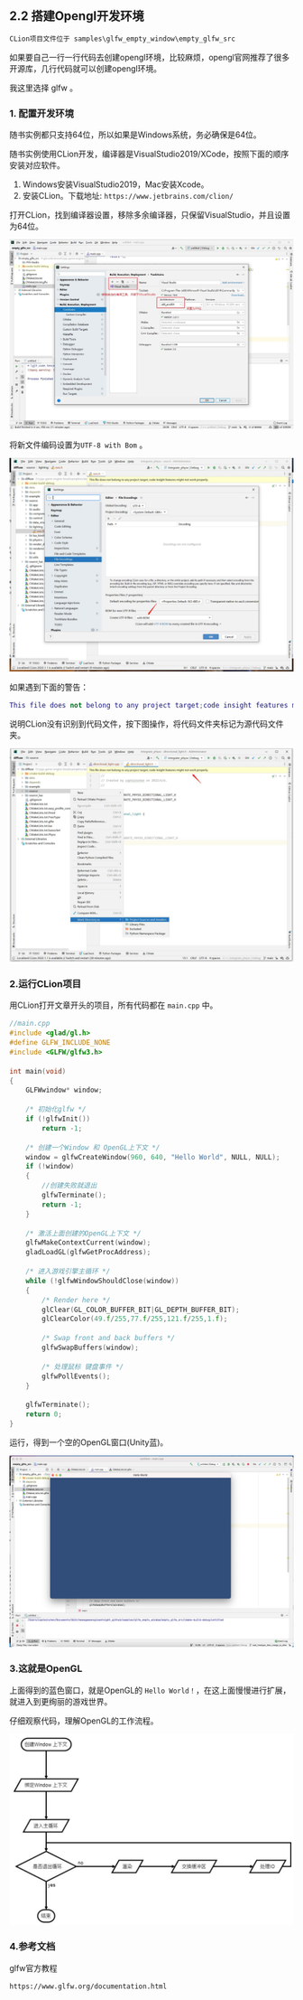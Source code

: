 ﻿## 2.2 搭建Opengl开发环境

```c
CLion项目文件位于 samples\glfw_empty_window\empty_glfw_src
```

如果要自己一行一行代码去创建opengl环境，比较麻烦，opengl官网推荐了很多开源库，几行代码就可以创建opengl环境。

我这里选择 glfw 。

### 1. 配置开发环境

随书实例都只支持64位，所以如果是Windows系统，务必确保是64位。

随书实例使用CLion开发，编译器是VisualStudio2019/XCode，按照下面的顺序安装对应软件。

1. Windows安装VisualStudio2019，Mac安装Xcode。
2. 安装CLion。下载地址: `https://www.jetbrains.com/clion/`

打开CLion，找到编译器设置，移除多余编译器，只保留VisualStudio，并且设置为64位。

![](../../imgs/opengl_dev_env/dev_env_configure/vs_x64.jpg)

将新文件编码设置为`UTF-8 with Bom` 。

![](../../imgs/opengl_dev_env/dev_env_configure/clion_set_utf8_with_bom.jpg)

如果遇到下面的警告：

```lua
This file does not belong to any project target;code insight features might not work properly.
```

说明CLion没有识别到代码文件，按下图操作，将代码文件夹标记为源代码文件夹。

![](../../imgs/opengl_dev_env/dev_env_configure/set_folder_as_source_dir.jpg)

### 2.运行CLion项目

用CLion打开文章开头的项目，所有代码都在 `main.cpp` 中。

```c++
//main.cpp
#include <glad/gl.h>
#define GLFW_INCLUDE_NONE
#include <GLFW/glfw3.h>

int main(void)
{
    GLFWwindow* window;

    /* 初始化glfw */
    if (!glfwInit())
        return -1;

    /* 创建一个Window 和 OpenGL上下文 */
    window = glfwCreateWindow(960, 640, "Hello World", NULL, NULL);
    if (!window)
    {
        //创建失败就退出
        glfwTerminate();
        return -1;
    }

    /* 激活上面创建的OpenGL上下文 */
    glfwMakeContextCurrent(window);
    gladLoadGL(glfwGetProcAddress);

    /* 进入游戏引擎主循环 */
    while (!glfwWindowShouldClose(window))
    {
        /* Render here */
        glClear(GL_COLOR_BUFFER_BIT|GL_DEPTH_BUFFER_BIT);
        glClearColor(49.f/255,77.f/255,121.f/255,1.f);

        /* Swap front and back buffers */
        glfwSwapBuffers(window);

        /* 处理鼠标 键盘事件 */
        glfwPollEvents();
    }

    glfwTerminate();
    return 0;
}
```



运行，得到一个空的OpenGL窗口(Unity蓝)。

![](../../imgs/opengl_dev_env/dev_env_configure/glfw_empty_window_run_osx.png)




### 3.这就是OpenGL

上面得到的蓝色窗口，就是OpenGL的 `Hello World！`，在这上面慢慢进行扩展，就进入到更绚丽的游戏世界。

仔细观察代码，理解OpenGL的工作流程。

![](../../imgs/opengl_dev_env/dev_env_configure/opengl_flow.jpg)

### 4.参考文档

glfw官方教程

    https://www.glfw.org/documentation.html